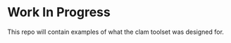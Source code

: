 Work In Progress
=========

This repo will contain examples of what the clam toolset was designed for.
